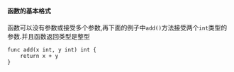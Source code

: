 #### 函数的基本格式

函数可以没有参数或接受多个参数,再下面的例子中`add()`方法接受两个`int`类型的参数.并且函数返回类型是整型

```
func add(x int, y int) int {
	return x + y
}
```



